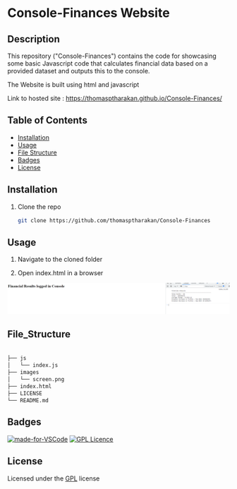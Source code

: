# Console-Finances Website

## Description

This repository ("Console-Finances") contains the code for showcasing some basic Javascript code that calculates financial data based on a provided dataset and outputs this to the console.

The Website is built using html and javascript

Link to hosted site : https://thomasptharakan.github.io/Console-Finances/



## Table of Contents

- [Installation](#installation)
- [Usage](#usage)
- [File Structure](#file_structure)
- [Badges](#badges)
- [License](#license)

## Installation

1. Clone the repo
   ```sh
   git clone https://github.com/thomasptharakan/Console-Finances
   
   ```


## Usage

1. Navigate to the cloned folder

2. Open index.html in a browser

![ScreenShot](images/screen.png)



## File_Structure
```

├── js
│   └── index.js
├── images
│   └── screen.png
├── index.html
├── LICENSE
└── README.md
```

## Badges

[![made-for-VSCode](https://img.shields.io/badge/Made%20for-VSCode-1f425f.svg)](https://code.visualstudio.com/)
[![GPL Licence](https://badges.frapsoft.com/os/gpl/gpl.svg?v=103)](https://opensource.org/licenses/GPL-3.0/)  


## License

Licensed under the [GPL](LICENSE.txt) license



